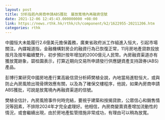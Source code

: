 ```yaml
---
layout: post
title: 分析指若內房商申請ABS獲批　屬放寬境內再融資信號
date: 2021-12-06 12:45:43.000000000 +08:00
link: https://news.rthk.hk/rthk/ch/component/k2/1622955-20211206.htm
categories: rthk
---
```


中國恒大未能履行2.6億美元擔保義務，廣東省政府派工作組進入恒大，引起市場關注。內媒報道指，金融機構對房企的融資行為已恢復正常，11月房地產貸款投放按月及按年繼續雙升，初步預計按年增加約2000億元人民幣。內房融資渠道亦有獲放寛跡象，碧桂園表示，打算近期向交易所申請發行供應鏈資產支持證券(ABS)產品。

彭博行業研究中國房地產行業高級信貸分析師樊植全說，內地當局進駐恒大，或與防止內房風險出現骨牌效應有關，以及為了確保交樓程序，他說，如果內房商申請ABS獲批，可說是放寬境內再融資渠道的信號。

樊植全估計，內房風險事件何時完結，要視乎建築和按揭貸款，公眾信心和銷售情況等因素，不排除2024年才完全處理好。他相信，內房商變賣資產增加流動性的情況，或會繼續出現，由於房地產監管措施非常成功，有理由可以稍為放寬。
